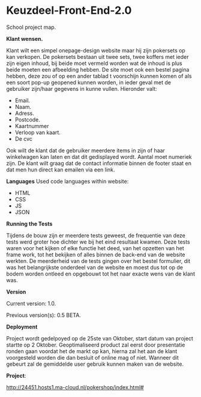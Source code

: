# Keuzdeel-Front-End-2.0
School project map.

**Klant wensen.**

Klant wilt een simpel onepage-design website maar hij zijn pokersets op kan verkopen.
De pokersets bestaan uit twee sets, twee koffers met ieder zijn eigen inhoud, bij beide moet vermeld worden wat de inhoud is plus beide moeten een afbeelding hebben. De site moet ook een bestel pagina hebben, deze zou of op een ander tablad t voorschijn kunnen komen of als een soort pop-up geopened kunnen worden, in ieder geval met de gebruiker zijn/haar gegevens in kunne vullen. Hieronder valt:

- Email.
- Naam.
- Adress.
- Postcode.
- Kaartnummer
- Verloop van kaart.
- De cvc

Ook wilt de klant dat de gebruiker meerdere items in zijn of haar winkelwagen kan laten en dat dit gedisplayed wordt. Aantal moet numeriek zijn.
De klant wilt graag dat de contact informatie binnen de footer staat en dat men hun direct kan emailen via een link.

**Languages**
Used code languages within website:

- HTML
- CSS
- JS
- JSON

**Running the Tests**

Tijdens de bouw zijn er meerdere tests geweest, de frequentie van deze tests werd groter hoe dichter we bij het eind resultaat kwamen. Deze tests waren voor het kijken of elke functie het deed, van het opzetten van het frame work, tot het bekijken of alles binnen de back-end van de website werkten.
De meerderheid van de tests gingen over het bestel formulier, dit was het belangrijkste onderdeel van de website en moest dus tot op de bodem worden ontleed en opgebouwt tot het naar exacte wens van de klant was.

**Version**

Current version: 1.0.

Previous version(s): 0.5 BETA.

**Deployment**

Project wordt gedelpoyed op de 25ste van Oktober, start datum van project startte op 2 Oktober.
Geoptimaliseerd product zal eerst door presentatie ronden gaan voordat het de markt op kan, hierna zal het aan de klant voorgesteld worden die dan besluit of online mag of niet. Wanneer dit gebeurt zal de gemiddelde user gebruik kunnen maken van de website. 

**Project**: 

http://24451.hosts1.ma-cloud.nl/pokershop/index.html#
